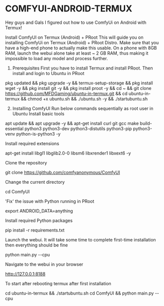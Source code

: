 # COMFYUI-ANDROID-TERMUX
Hey guys and Gals I figured out how to use ComfyUi on Android with Termux!



Install ComfyUI on Termux (Android) + PRoot
This will guide you on installing ComfyUi on Termux (Android) + PRoot Distro. Make sure that you have a high-end phone to actually make this usable. On a phone with 8GB RAM, launch the webui alone take at least ~ 2 GB RAM, thus making it impossible to load any model and process further.



1. Prerequisites
First you have to install Termux and install PRoot. Then install and login to Ubuntu in PRoot


pkg updated && pkg upgrade -y && termux-setup-storage &&
pkg install wget -y && pkg install git -y && pkg install proot -y &&
cd ~ && git clone https://github.com/MFDGaming/ubuntu-in-termux.git && cd ubuntu-in-termux && chmod +x ubuntu.sh && ./ubuntu.sh -y && ./startubuntu.sh 


2. Installing ComfyUI 
Run below commands sequentially as root user in Ubuntu
Install basic tools

apt update && apt upgrade -y && apt-get install curl git gcc make build-essential python3 python3-dev python3-distutils python3-pip python3-venv python-is-python3 -y 

Install required extensions

apt-get install libgl1 libglib2.0-0 libsm6 libxrender1 libxext6 -y

Clone the repository

git clone https://github.com/comfyanonymous/ComfyUI

Change the current directory

cd ComfyUI

'Fix' the issue with Python running in PRoot

export ANDROID_DATA=anything 

Install required Python packages

pip install -r requirements.txt 

Launch the webui. It will take some time to complete first-time installation then everything should be fine

python main.py --cpu

Navigate to the webui in your browser

http://127.0.0.1:8188

To start after rebooting termux after first installation 

cd ubuntu-in-termux && ./startubuntu.sh
cd ComfyUI && python main.py --cpu
